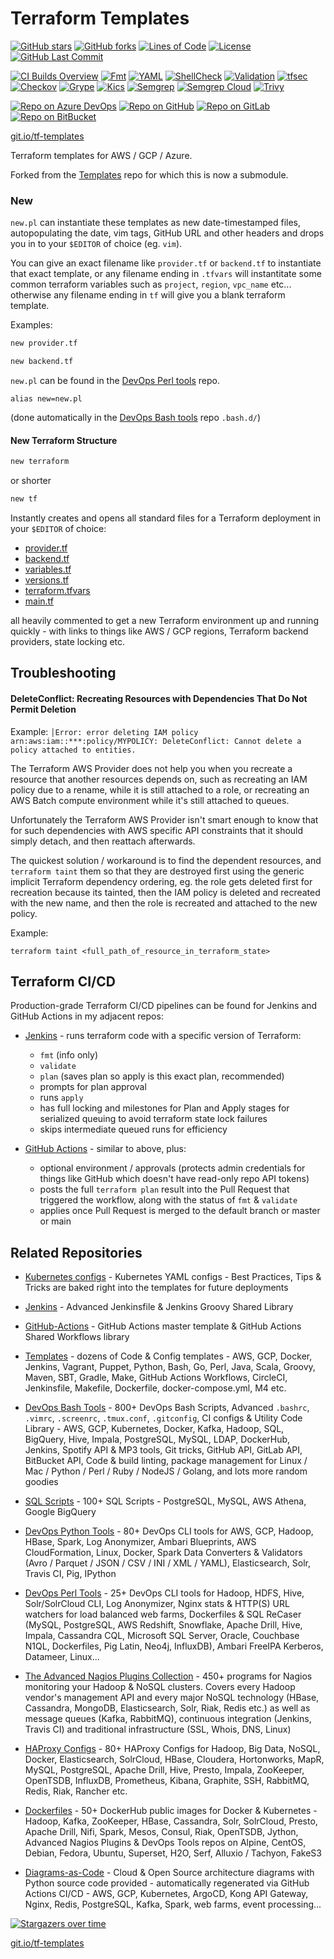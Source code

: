 # Terraform Templates

[![GitHub stars](https://img.shields.io/github/stars/HariSekhon/Terraform?logo=github)](https://github.com/HariSekhon/Terraform//stargazers)
[![GitHub forks](https://img.shields.io/github/forks/HariSekhon/Terraform?logo=github)](https://github.com/HariSekhon/Terraform/network)
[![Lines of Code](https://img.shields.io/badge/lines%20of%20code-2k-lightgrey?logo=codecademy)](https://github.com/HariSekhon/Terraform)
[![License](https://img.shields.io/github/license/HariSekhon/Terraform)](https://github.com/HariSekhon/Terraform/blob/master/LICENSE)
[![GitHub Last Commit](https://img.shields.io/github/last-commit/HariSekhon/Terraform?logo=github)](https://github.com/HariSekhon/Terraform/commits/master)

[![CI Builds Overview](https://img.shields.io/badge/CI%20Builds-Overview%20Page-blue?logo=circleci)](https://harisekhon.github.io/CI-CD/)
[![Fmt](https://github.com/HariSekhon/Terraform/actions/workflows/terraform-fmt-write.yaml/badge.svg)](https://github.com/HariSekhon/Terraform/actions/workflows/terraform-fmt-write.yaml)
[![YAML](https://github.com/HariSekhon/Terraform/actions/workflows/yaml.yaml/badge.svg)](https://github.com/HariSekhon/Terraform/actions/workflows/yaml.yaml)
[![ShellCheck](https://github.com/HariSekhon/Terraform/actions/workflows/shellcheck.yaml/badge.svg)](https://github.com/HariSekhon/Terraform/actions/workflows/shellcheck.yaml)
[![Validation](https://github.com/HariSekhon/Terraform/actions/workflows/validate.yaml/badge.svg)](https://github.com/HariSekhon/Terraform/actions/workflows/validate.yaml)
[![tfsec](https://github.com/HariSekhon/Terraform/actions/workflows/tfsec.yaml/badge.svg)](https://github.com/HariSekhon/Terraform/actions/workflows/tfsec.yaml)
[![Checkov](https://github.com/HariSekhon/Terraform/actions/workflows/checkov.yaml/badge.svg)](https://github.com/HariSekhon/Terraform/actions/workflows/checkov.yaml)
[![Grype](https://github.com/HariSekhon/Terraform/actions/workflows/grype.yaml/badge.svg)](https://github.com/HariSekhon/Terraform/actions/workflows/grype.yaml)
[![Kics](https://github.com/HariSekhon/Terraform/actions/workflows/kics.yaml/badge.svg)](https://github.com/HariSekhon/Terraform/actions/workflows/kics.yaml)
[![Semgrep](https://github.com/HariSekhon/Terraform/actions/workflows/semgrep.yaml/badge.svg)](https://github.com/HariSekhon/Terraform/actions/workflows/semgrep.yaml)
[![Semgrep Cloud](https://github.com/HariSekhon/Terraform/actions/workflows/semgrep-cloud.yaml/badge.svg)](https://github.com/HariSekhon/Terraform/actions/workflows/semgrep-cloud.yaml)
[![Trivy](https://github.com/HariSekhon/Terraform/actions/workflows/trivy.yaml/badge.svg)](https://github.com/HariSekhon/Terraform/actions/workflows/trivy.yaml)

[![Repo on Azure DevOps](https://img.shields.io/badge/repo-Azure%20DevOps-0078D7?logo=azure%20devops)](https://dev.azure.com/harisekhon/GitHub/_git/Terraform)
[![Repo on GitHub](https://img.shields.io/badge/repo-GitHub-2088FF?logo=github)](https://github.com/HariSekhon/Terraform)
[![Repo on GitLab](https://img.shields.io/badge/repo-GitLab-FCA121?logo=gitlab)](https://gitlab.com/HariSekhon/Terraform)
[![Repo on BitBucket](https://img.shields.io/badge/repo-BitBucket-0052CC?logo=bitbucket)](https://bitbucket.org/HariSekhon/Terraform)

[git.io/tf-templates](https://git.io/tf-templates)

Terraform templates for AWS / GCP / Azure.

Forked from the [Templates](https://github.com/HariSekhon/Templates) repo for which this is now a submodule.


### New

`new.pl` can instantiate these templates as new date-timestamped files, autopopulating the date, vim tags, GitHub URL and other headers and drops you in to your `$EDITOR` of choice (eg. `vim`).

You can give an exact filename like `provider.tf` or `backend.tf` to instantiate that exact template, or any filename ending in `.tfvars` will instantitate some common terraform variables such as `project`, `region`, `vpc_name` etc...  otherwise any filename ending in `tf` will give you a blank terraform template.

Examples:

```bash
new provider.tf
```

```bash
new backend.tf
```

`new.pl` can be found in the [DevOps Perl tools](https://github.com/HariSekhon/DevOps-Perl-tools) repo.

`alias new=new.pl`

(done automatically in the [DevOps Bash tools](https://github.com/HariSekhon/DevOps-Bash-tools) repo `.bash.d/`)


#### New Terraform Structure

```bash
new terraform
```
or shorter
```bash
new tf
```

Instantly creates and opens all standard files for a Terraform deployment in your `$EDITOR` of choice:

- [provider.tf](https://github.com/HariSekhon/Terraform/blob/master/provider.tf)
- [backend.tf](https://github.com/HariSekhon/Terraform/blob/master/backend.tf)
- [variables.tf](https://github.com/HariSekhon/Terraform/blob/master/variables.tf)
- [versions.tf](https://github.com/HariSekhon/Terraform/blob/master/versions.tf)
- [terraform.tfvars](https://github.com/HariSekhon/Terraform/blob/master/terraform.tfvars)
- [main.tf](https://github.com/HariSekhon/Terraform/blob/master/main.tf)

all heavily commented to get a new Terraform environment up and running quickly - with links to things like AWS / GCP regions, Terraform backend providers, state locking etc.

## Troubleshooting

#### DeleteConflict: Recreating Resources with Dependencies That Do Not Permit Deletion

Example:
`│Error: error deleting IAM policy arn:aws:iam::***:policy/MYPOLICY: DeleteConflict: Cannot delete a policy attached to entities.`

The Terraform AWS Provider does not help you when you recreate a resource that another resources depends on, such as recreating an IAM policy due to a rename, while it is still attached to a role, or recreating an AWS Batch compute environment while it's still attached to queues.

Unfortunately the Terraform AWS Provider isn't smart enough to know that for such dependencies with AWS specific API constraints that it should simply detach, and then reattach afterwards.

The quickest solution / workaround is to find the dependent resources, and `terraform taint` them so that they are destroyed first using the generic implicit Terraform dependency ordering, eg. the role gets deleted first for recreation because its tainted, then the IAM policy is deleted and recreated with the new name, and then the role is recreated and attached to the new policy.

Example:

`terraform taint <full_path_of_resource_in_terraform_state>`

## Terraform CI/CD

Production-grade Terraform CI/CD pipelines can be found for Jenkins and GitHub Actions in my adjacent repos:

- [Jenkins](https://github.com/HariSekhon/Jenkins) - runs terraform code with a specific version of Terraform:
  - `fmt` (info only)
  - `validate`
  - `plan` (saves plan so apply is this exact plan, recommended)
  - prompts for plan approval
  - runs `apply`
  - has full locking and milestones for Plan and Apply stages for serialized queuing to avoid terraform state lock failures
  - skips intermediate queued runs for efficiency

- [GitHub Actions](https://github.com/HariSekhon/GitHub-Actions) - similar to above, plus:
  - optional environment / approvals (protects admin credentials for things like GitHub which doesn't have read-only repo API tokens)
  - posts the full `terraform plan` result into the Pull Request that triggered the workflow, along with the status of `fmt` & `validate`
  - applies once Pull Request is merged to the default branch or master or main

## Related Repositories

- [Kubernetes configs](https://github.com/HariSekhon/Kubernetes-configs) - Kubernetes YAML configs - Best Practices, Tips & Tricks are baked right into the templates for future deployments

- [Jenkins](https://github.com/HariSekhon/Jenkins) - Advanced Jenkinsfile & Jenkins Groovy Shared Library

- [GitHub-Actions](https://github.com/HariSekhon/GitHub-Actions) - GitHub Actions master template & GitHub Actions Shared Workflows library

- [Templates](https://github.com/HariSekhon/Templates) - dozens of Code & Config templates - AWS, GCP, Docker, Jenkins, Vagrant, Puppet, Python, Bash, Go, Perl, Java, Scala, Groovy, Maven, SBT, Gradle, Make, GitHub Actions Workflows, CircleCI, Jenkinsfile, Makefile, Dockerfile, docker-compose.yml, M4 etc.

- [DevOps Bash Tools](https://github.com/HariSekhon/DevOps-Bash-tools) - 800+ DevOps Bash Scripts, Advanced `.bashrc`, `.vimrc`, `.screenrc`, `.tmux.conf`, `.gitconfig`, CI configs & Utility Code Library - AWS, GCP, Kubernetes, Docker, Kafka, Hadoop, SQL, BigQuery, Hive, Impala, PostgreSQL, MySQL, LDAP, DockerHub, Jenkins, Spotify API & MP3 tools, Git tricks, GitHub API, GitLab API, BitBucket API, Code & build linting, package management for Linux / Mac / Python / Perl / Ruby / NodeJS / Golang, and lots more random goodies

- [SQL Scripts](https://github.com/HariSekhon/SQL-scripts) - 100+ SQL Scripts - PostgreSQL, MySQL, AWS Athena, Google BigQuery

- [DevOps Python Tools](https://github.com/HariSekhon/DevOps-Python-tools) - 80+ DevOps CLI tools for AWS, GCP, Hadoop, HBase, Spark, Log Anonymizer, Ambari Blueprints, AWS CloudFormation, Linux, Docker, Spark Data Converters & Validators (Avro / Parquet / JSON / CSV / INI / XML / YAML), Elasticsearch, Solr, Travis CI, Pig, IPython

- [DevOps Perl Tools](https://github.com/harisekhon/perl-tools) - 25+ DevOps CLI tools for Hadoop, HDFS, Hive, Solr/SolrCloud CLI, Log Anonymizer, Nginx stats & HTTP(S) URL watchers for load balanced web farms, Dockerfiles & SQL ReCaser (MySQL, PostgreSQL, AWS Redshift, Snowflake, Apache Drill, Hive, Impala, Cassandra CQL, Microsoft SQL Server, Oracle, Couchbase N1QL, Dockerfiles, Pig Latin, Neo4j, InfluxDB), Ambari FreeIPA Kerberos, Datameer, Linux...

- [The Advanced Nagios Plugins Collection](https://github.com/HariSekhon/Nagios-Plugins) - 450+ programs for Nagios monitoring your Hadoop & NoSQL clusters. Covers every Hadoop vendor's management API and every major NoSQL technology (HBase, Cassandra, MongoDB, Elasticsearch, Solr, Riak, Redis etc.) as well as message queues (Kafka, RabbitMQ), continuous integration (Jenkins, Travis CI) and traditional infrastructure (SSL, Whois, DNS, Linux)

- [HAProxy Configs](https://github.com/HariSekhon/HAProxy-configs) - 80+ HAProxy Configs for Hadoop, Big Data, NoSQL, Docker, Elasticsearch, SolrCloud, HBase, Cloudera, Hortonworks, MapR, MySQL, PostgreSQL, Apache Drill, Hive, Presto, Impala, ZooKeeper, OpenTSDB, InfluxDB, Prometheus, Kibana, Graphite, SSH, RabbitMQ, Redis, Riak, Rancher etc.

- [Dockerfiles](https://github.com/HariSekhon/Dockerfiles) - 50+ DockerHub public images for Docker & Kubernetes - Hadoop, Kafka, ZooKeeper, HBase, Cassandra, Solr, SolrCloud, Presto, Apache Drill, Nifi, Spark, Mesos, Consul, Riak, OpenTSDB, Jython, Advanced Nagios Plugins & DevOps Tools repos on Alpine, CentOS, Debian, Fedora, Ubuntu, Superset, H2O, Serf, Alluxio / Tachyon, FakeS3

- [Diagrams-as-Code](https://github.com/HariSekhon/Diagrams-as-Code) - Cloud & Open Source architecture diagrams with Python source code provided - automatically regenerated via GitHub Actions CI/CD - AWS, GCP, Kubernetes, ArgoCD, Kong API Gateway, Nginx, Redis, PostgreSQL, Kafka, Spark, web farms, event processing...

[![Stargazers over time](https://starchart.cc/HariSekhon/Terraform.svg)](https://starchart.cc/HariSekhon/Terraform)

[git.io/tf-templates](https://git.io/tf-templates)
